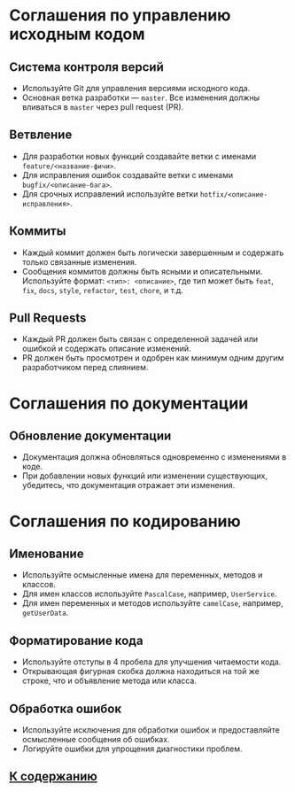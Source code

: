 ﻿# Соглашения по управлению исходным кодом

## Система контроля версий

- Используйте Git для управления версиями исходного кода.
- Основная ветка разработки — `master`. Все изменения должны вливаться в `master` через pull request (PR).

## Ветвление

- Для разработки новых функций создавайте ветки с именами `feature/<название-фичи>`.
- Для исправления ошибок создавайте ветки с именами `bugfix/<описание-бага>`.
- Для срочных исправлений используйте ветки `hotfix/<описание-исправления>`.

## Коммиты

- Каждый коммит должен быть логически завершенным и содержать только связанные изменения.
- Сообщения коммитов должны быть ясными и описательными. Используйте формат: `<тип>: <описание>`, где тип может быть `feat`, `fix`, `docs`, `style`, `refactor`, `test`, `chore`, и т.д.

## Pull Requests

- Каждый PR должен быть связан с определенной задачей или ошибкой и содержать описание изменений.
- PR должен быть просмотрен и одобрен как минимум одним другим разработчиком перед слиянием.

# Соглашения по документации

## Обновление документации

- Документация должна обновляться одновременно с изменениями в коде.
- При добавлении новых функций или изменении существующих, убедитесь, что документация отражает эти изменения.

# Соглашения по кодированию

## Именование

- Используйте осмысленные имена для переменных, методов и классов.
- Для имен классов используйте `PascalCase`, например, `UserService`.
- Для имен переменных и методов используйте `camelCase`, например, `getUserData`.

## Форматирование кода

- Используйте отступы в 4 пробела для улучшения читаемости кода.
- Открывающая фигурная скобка должна находиться на той же строке, что и объявление метода или класса.

## Обработка ошибок

- Используйте исключения для обработки ошибок и предоставляйте осмысленные сообщения об ошибках.
- Логируйте ошибки для упрощения диагностики проблем.


## [К содержанию](../Документация/content.md)
